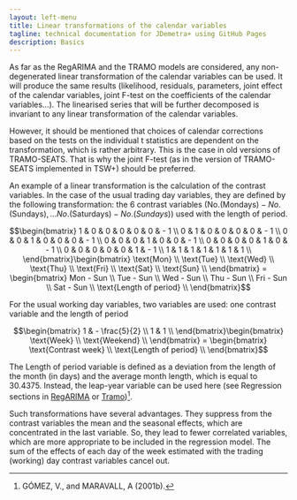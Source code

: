 ```yaml
---
layout: left-menu
title: Linear transformations of the calendar variables
tagline: technical documentation for JDemetra+ using GitHub Pages
description: Basics
---
```


As far as the RegARIMA and the TRAMO models are considered, any
non-degenerated linear transformation of the calendar variables can be
used. It will produce the same results (likelihood, residuals,
parameters, joint effect of the calendar variables, joint F-test on the
coefficients of the calendar variables...). The linearised series that
will be further decomposed is invariant to any linear transformation of
the calendar variables.

However, it should be mentioned that choices of calendar corrections
based on the tests on the individual t statistics are dependent on the
transformation, which is rather arbitrary. This is the case in old
versions of TRAMO-SEATS. That is why the joint F-test (as in the version
of TRAMO-SEATS implemented in TSW+) should be preferred.

An example of a linear transformation is the calculation of the contrast
variables. In the case of the usual trading day variables, they are
defined by the following transformation: the 6 contrast variables
($\text{No.}\left( \text{Mondays} \right) - No.\left( \text{Sundays} \right),\ldots No.\left( \text{Saturdays} \right) - No.(Sundays)$)
used with the length of period.


  $$\begin{bmatrix}                 
  1 & 0 & 0 & 0 & 0 & 0 & - 1 \\    
  0 & 1 & 0 & 0 & 0 & 0 & - 1 \\    
  0 & 0 & 1 & 0 & 0 & 0 & - 1 \\    
  0 & 0 & 0 & 1 & 0 & 0 & - 1 \\    
  0 & 0 & 0 & 0 & 1 & 0 & - 1 \\    
  0 & 0 & 0 & 0 & 0 & 1 & - 1 \\    
  1 & 1 & 1 & 1 & 1 & 1 & 1 \\      
  \end{bmatrix}\begin{bmatrix}      
  \text{Mon} \\                     
  \text{Tue} \\                     
  \text{Wed} \\                     
  \text{Thu} \\                     
  \text{Fri} \\                     
  \text{Sat} \\                     
  \text{Sun} \\                     
  \end{bmatrix} = \begin{bmatrix}   
  Mon - Sun \\                      
  Tue - Sun \\                      
  Wed - Sun \\                      
  Thu - Sun \\                      
  Fri - Sun \\                      
  Sat - Sun \\                      
  \text{Length of period} \\      
  \end{bmatrix}$$                   
  
For the usual working day variables, two variables are used: one
contrast variable and the length of period

  $$\begin{bmatrix}                  
  1 & - \frac{5}{2} \\              
  1 & 1 \\                          
  \end{bmatrix}\begin{bmatrix}      
  \text{Week} \\                    
  \text{Weekend} \\                 
  \end{bmatrix} = \begin{bmatrix}   
  \text{Contrast week} \\          
  \text{Length of period} \\      
  \end{bmatrix}$$

The $\text{Length of period}$ variable is defined as a deviation from
the length of the month (in days) and the average month length, which is
equal to $30.4375.$ Instead, the leap-year variable can be used here
(see Regression sections in [RegARIMA](../reference-manual/modelling-spec-arima.html#regression) or [Tramo](../reference-manual/modelling-spec-tramo.html#regression))[^62].

Such transformations have several advantages. They suppress from the
contrast variables the mean and the seasonal effects, which are
concentrated in the last variable. So, they lead to fewer correlated
variables, which are more appropriate to be included in the regression
model. The sum of the effects of each day of the week estimated with the
trading (working) day contrast variables cancel out.


[^62]: GÓMEZ, V., and MARAVALL, A (2001b).